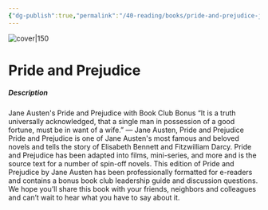 ```yaml
---
{"dg-publish":true,"permalink":"/40-reading/books/pride-and-prejudice-jane-austen/","title":"Pride and Prejudice"}
---
```



![cover|150](http://books.google.com/books/content?id=1II8DAAAQBAJ&printsec=frontcover&img=1&zoom=1&edge=curl&source=gbs_api)

# Pride and Prejudice
##### Description
Jane Austen's Pride and Prejudice with Book Club Bonus “It is a truth universally acknowledged, that a single man in possession of a good fortune, must be in want of a wife.” ― Jane Austen, Pride and Prejudice Pride and Prejudice is one of Jane Austen's most famous and beloved novels and tells the story of Elisabeth Bennett and Fitzwilliam Darcy. Pride and Prejudice has been adapted into films, mini-series, and more and is the source text for a number of spin-off novels. This edition of Pride and Prejudice by Jane Austen has been professionally formatted for e-readers and contains a bonus book club leadership guide and discussion questions. We hope you’ll share this book with your friends, neighbors and colleagues and can’t wait to hear what you have to say about it.